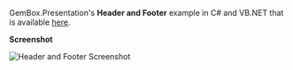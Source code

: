 GemBox.Presentation's **Header and Footer** example in C# and VB.NET that is available [here](https://www.gemboxsoftware.com/presentation/examples/powerpoint-header-footer/407).

**Screenshot**

![Header and Footer Screenshot](https://www.gemboxsoftware.com/Presentation/Examples/Content/BasicFeatures/HeaderAndFooter/HeaderAndFooter.png)
